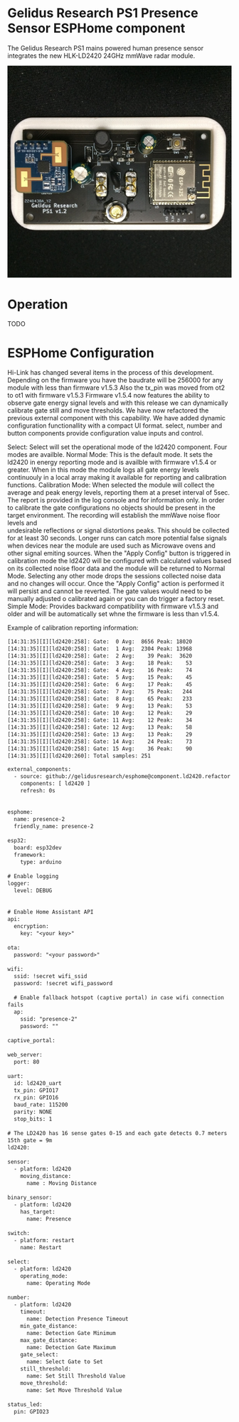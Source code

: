 Gelidus Research PS1 Presence Sensor ESPHome component
=====================================================

The Gelidus Research PS1 mains powered human presence sensor integrates the new HLK-LD2420 24GHz mmWave radar module.

![GRPS1 Mains powered IoT device](./grps1.v1.2.front.JPG)

Operation
=========
TODO


ESPHome Configuration
=====================

Hi-Link has changed several items in the process of this development.
Depending on the firmware you have the baudrate will be 256000 for any module with less than firmware v1.5.3
Also the tx_pin was moved from ot2 to ot1 with firmware v1.5.3 
Firmware v1.5.4 now features the ability to observe gate energy signal levels and with this release we can dynamically 
calibrate gate still and move thresholds. We have now refactored the previous external component with this capability.
We have added dynamic configuration functionallity with a compact UI format.
select, number and button components provide configuration value inputs and control.

Select:
  Select will set the operational mode of the ld2420 component. Four modes are availble.
  Normal Mode:
    This is the default mode. It sets the ld2420 in energy reporting mode and is availble with firmware v1.5.4 or greater.
    When in this mode the module logs all gate energy levels continuouly in a local array making it available 
    for reporting and calibration functions.
  Calibration Mode:
    When selected the module will collect the average and peak energy levels, reporting them at a preset interval of 5sec.
    The report is provided in the log console and for information only. In order to calibrate the gate configurations no 
    objects should be present in the target environment. The recording will establish the mmWave noise floor levels and  
    undesirable reflections or signal distortions peaks. This should be collected for at least 30 seconds. Longer runs can 
    catch more potential false signals when devices near the module are used such as Microwave ovens and other signal 
    emiting sources.
    When the "Apply Config" button is triggered in calibration mode the ld2420 will be configured with calculated values 
    based on its collected noise floor data and the module will be returned to Normal Mode. Selecting any other mode drops
    the sessions collected noise data and no changes will occur. Once the "Apply Config" action is performed it will persist 
    and cannot be reverted. The gate values would need to be manually adjusted o calibrated again or you can do trigger a 
    factory reset.
  Simple Mode:
    Provides backward compatibility with firmware v1.5.3 and older and will be automatically set whne the firmware is less
    than v1.5.4.

Example of calibration reporting information:

```
[14:31:35][I][ld2420:258]: Gate:  0 Avg:  8656 Peak: 18020
[14:31:35][I][ld2420:258]: Gate:  1 Avg:  2304 Peak: 13968
[14:31:35][I][ld2420:258]: Gate:  2 Avg:    39 Peak:  3620
[14:31:35][I][ld2420:258]: Gate:  3 Avg:    18 Peak:    53
[14:31:35][I][ld2420:258]: Gate:  4 Avg:    16 Peak:    74
[14:31:35][I][ld2420:258]: Gate:  5 Avg:    15 Peak:    45
[14:31:35][I][ld2420:258]: Gate:  6 Avg:    17 Peak:    45
[14:31:35][I][ld2420:258]: Gate:  7 Avg:    75 Peak:   244
[14:31:35][I][ld2420:258]: Gate:  8 Avg:    65 Peak:   233
[14:31:35][I][ld2420:258]: Gate:  9 Avg:    13 Peak:    53
[14:31:35][I][ld2420:258]: Gate: 10 Avg:    12 Peak:    29
[14:31:35][I][ld2420:258]: Gate: 11 Avg:    12 Peak:    34
[14:31:35][I][ld2420:258]: Gate: 12 Avg:    13 Peak:    58
[14:31:35][I][ld2420:258]: Gate: 13 Avg:    13 Peak:    29
[14:31:35][I][ld2420:258]: Gate: 14 Avg:    24 Peak:    73
[14:31:35][I][ld2420:258]: Gate: 15 Avg:    36 Peak:    90
[14:31:35][I][ld2420:260]: Total samples: 251
```

```
external_components:
  - source: github://gelidusresearch/esphome@component.ld2420.refactor
    components: [ ld2420 ]
    refresh: 0s


esphome:
  name: presence-2
  friendly_name: presence-2

esp32:
  board: esp32dev
  framework:
    type: arduino

# Enable logging
logger:
  level: DEBUG
  

# Enable Home Assistant API
api:
  encryption:
    key: "<your key>"

ota:
  password: "<your password>"

wifi:
  ssid: !secret wifi_ssid
  password: !secret wifi_password

  # Enable fallback hotspot (captive portal) in case wifi connection fails
  ap:
    ssid: "presence-2"
    password: ""

captive_portal:

web_server:
  port: 80

uart:
  id: ld2420_uart
  tx_pin: GPIO17
  rx_pin: GPIO16
  baud_rate: 115200
  parity: NONE
  stop_bits: 1

# The LD2420 has 16 sense gates 0-15 and each gate detects 0.7 meters 15th gate = 9m
ld2420:

sensor:
  - platform: ld2420
    moving_distance:
      name : Moving Distance

binary_sensor:
  - platform: ld2420
    has_target:
      name: Presence

switch:
  - platform: restart
    name: Restart

select:
  - platform: ld2420
    operating_mode:
      name: Operating Mode
      
number:
  - platform: ld2420
    timeout:
      name: Detection Presence Timeout
    min_gate_distance:
      name: Detection Gate Minimum
    max_gate_distance:
      name: Detection Gate Maximum
    gate_select:
      name: Select Gate to Set
    still_threshold:
      name: Set Still Threshold Value
    move_threshold:
      name: Set Move Threshold Value

status_led:
  pin: GPIO23
```



